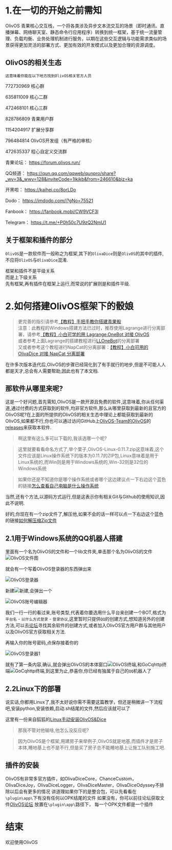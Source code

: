# 1.在一切的开始之前需知
OlivOS 青果核心交互栈，一个将各类涉及异步文本流交互的场景（即时通讯、直播弹幕、网络聊天室、静态命令行应用程序）转换到统一框架，基于统一流量管理、负载均衡、业务处理机制进行服务，以期在这些交互逻辑与功能需求类似的场景获得更加灵活的部署方式、更加有效的开发模式以及更加合理的资源调度。
## OlivOS的相关生态
`这意味着你能在以下地方找到OlivOS相关官方人员`

772730969 核心群

635811009 核心二群

472468101 核心三群

828786809 青果用户群

1154204917 扩展分享群

796484814 OlivOS开发组（有严格的审核）

472635337 程心自定义交流群

青果论坛：
https://forum.olivos.run/

QQ频道：
https://qun.qq.com/qqweb/qunpro/share?_wv=3&_wwv=128&inviteCode=1lkjkb&from=246610&biz=ka

开黑啦：
https://kaihei.co/8orLDo

Dodo：
https://imdodo.com/i?gNo=75521

Fanbook：
https://fanbook.mobi/CW9VCF3l

Telegram：
https://t.me/+P0h50c7U9zQ2NmU1
## 关于框架和插件的部分

`OlivOS`是一款软件而一般称之为框架,其下的`OlivaDice`则是`OlivOS`的其中的插件,不应将`OlivOS`与`OlivaDice`混淆.


框架和插件不是平级关系      
而是上下级关系      
先有框架,再有插件在框架上运行,而常说的扩展则是和插件平级.

# 2.如何搭建OlivOS框架下的骰娘

> 更完善的指引请参考[【教程】手把手教你搭建青果骰](https://forum.olivos.run/d/25)  
> 注意：此教程的Windows搭建方法已过时，推荐使用Lagrange进行分离部署，请参考[【教程】小白可学的用 Lagrange.OneBot 对接 OlivOS](https://forum.olivos.run/d/705-lagrangeonebot-olivos/)  
> 或者参考上面Lagrange的搭建教程进行[LLOneBot](https://llonebot.com/zh-CN/guide/getting-started)的分离部署  
> 又或者参考这个教程进行NapCat的分离部署：[【教程】小白可用的 OlivaDice 对接 NapCat 分离部署](https://forum.olivos.run/d/832-olivadice-napcat)  

在许多次版本迭代后,OlivOS的步骤已经简化到了有手就行的地步,但是不可能人人都是天才,总会有人需要帮助,因此也有了本文档.
## 那软件从哪里来呢?

这是一个好问题,首先需知,OlivOS是一款开源且免费的软件,这意味着,你从任何渠道,通过付费的方式获取到的软件,均非官方软件,那么从哪里获取到最新的且官方的OlivOS呢?在上面的所提供的OlivOS的相关生态中理论上都能获取到最新的OlivOS,如果都不行,你也可以通过访问GitHub上[OlivOS-Team的OlivOS](https://github.com/OlivOS-Team/OlivOS)的[releases](https://github.com/OlivOS-Team/OlivOS/releases)来获取本软件.
>啊这里有这么多可以下载的,我该选哪一个呢?

>这里就要看看命名方式了,举个栗子,OlivOS-Linux-0.11.7.zip这意味着,这个文件应该是Linux操作系统下的版本为0.11.7的ZIP包,Linux意味着是用于Linux系统的,而Win则是用于Windows系统的,Win-32则是32位的Windows系统

>如果你还是不知道你是哪个操作系统或者哪个这边建议点一下右边这个蓝色的链接[怎么查看自己电脑是什么操作系统](https://jingyan.baidu.com/article/1612d500e7c04fe20f1eee61.html)

当然,还有个方法,以源码方式运行,但是这表示你有相关Git与Github的使用知识,因此不说明.

好的,你现在有一个zip文件了,解压他,如果不会的话一样可以点一下右边这个蓝色的链接[如何解压缩Zip文件](https://zh.wikihow.com/%E8%A7%A3%E5%8E%8B%E7%BC%A9Zip%E6%96%87%E4%BB%B6)

## 2.1用于Windows系统的QQ机器人搭建

里面有一个名为OlivOS的文件和一个lib文件夹,单击那个名为OlivOS的文件![OlivOS文件图](/_static/OlivOS文件图.png)

就会有一个写着OlivOS登录器的东西弹出来

![OlivOS登录器](/_static/OlivOS登录器.png)

新建![新建](/_static/新建.png),会弹出一个

![OlivOS账号编辑器](/_static/OlivOS账号编辑器.png)

我们一行一行的看过来,账号类型,代表着你要选用什么平台来创建一个BOT,格式为 `平台名` - `以什么方式登录` - `登录协议`,这里暂时只提供`QQ`的创建方式,想知道另外的创建方法,可以去[论坛](forum.OlivOS.run)寻找其余软件的创建方式,或者加入OlivOS官方用户群与其他用户以及OlivOS官方获取相关方法.

再输入你的账号密码,点保存接着你的

![OlivOS登录器1](/_static/OlivOS登录器1.png)

就有了第一条内容,确认,就会弹出OlivOS的本体窗口![OlivOS终端](/_static\OlivOS终端.png),和GoCqhttp终端![GoCqhttp终端](/_static/GoCqhttp终端.png),到这里为止,恭喜你,你已经有独属于自己的`QQ`机器人了


## 2.2Linux下的部署      
说实话,你都用Linux了,我不太好说你需不需要这篇教学，但还是稍微讲一下流程吧,安装python,安装依赖,启动.sh结尾的文件,然后应该就可以了
 
这里有一份来自狐狐的[Linux手动安装OlivOS&Dice](https://www.aobacore.com/archives/OlivOS-OlivaDice-Go-cqhttp.html)      


>那我不管对他输啥,他怎么没反应呢?

>因为OlivOS是个框架,用建房子来举例子,OlivOS就是地基,而插件才是房子本体,睡地基上也不是不行,但是买了房子总不能睡地基上让施工队别施工吧.
## 插件的安装
OlivOS有非常多官方插件，如OlivaDiceCore，ChanceCustom，OlivaDiceJoy，OlivaDiceLogger，OlivaDiceMaster，OlivaDiceOdyssey不排除以后会有更多的情况
讲道理如果你下的是整合包，可以先看看在`\plugin\app\`下有没有任何以OPK结尾的文件
如果没有，你可以前往论坛获取文件[OlivOS论坛](https://forum.olivos.run/)
放置在`\plugin\app\`路径下，
每一个OPK文件都是一个插件
      
# 结束
欢迎使用OlivOS
